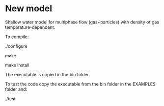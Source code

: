 # New model
Shallow water model for multiphase flow (gas+particles) with density of gas temperature-dependent. 

To compile:

./configure

make

make install


The executable is copied in the bin folder.

To test the code copy the executable from the bin folder in the EXAMPLES folder and:

./test



